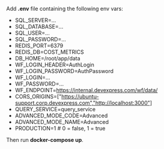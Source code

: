 Add **.env** file containing the following env vars:
- SQL_SERVER=...
- SQL_DATABASE=...
- SQL_USER=...
- SQL_PASSWORD=...
- REDIS_PORT=6379
- REDIS_DB=COST_METRICS
- DB_HOME=/root/app/data
- WF_LOGIN_HEADER=AuthLogin
- WF_LOGIN_PASSWORD=AuthPassword
- WF_LOGIN=...
- WF_PASSWORD=...
- WF_ENDPOINT=https://internal.devexpress.com/wf/data/
- CORS_ORIGINS=["https://ubuntu-support.corp.devexpress.com","http://localhost:3000"]
- QUERY_SERVICE=query_service
- ADVANCED_MODE_CODE=Advanced
- ADVANCED_MODE_NAME=Advanced
- PRODUCTION=1 # 0 = false, 1 = true

Then run <b>docker-compose up</b>.